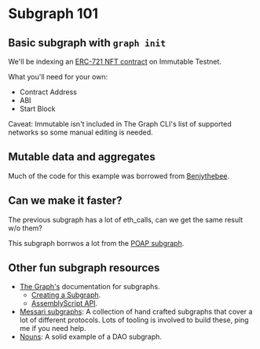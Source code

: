# Subgraph 101

## Basic subgraph with `graph init`

We'll be indexing an [ERC-721 NFT contract](https://explorer.testnet.immutable.com/token/0xD2c0e3119C67d7A21fFC74383fB10e510F706A45) on Immutable Testnet.

What you'll need for your own:
- Contract Address
- ABI
- Start Block

Caveat: Immutable isn't included in The Graph CLI's list of supported networks so some manual editing is needed.

## Mutable data and aggregates

Much of the code for this example was borrowed from [Benjythebee](https://github.com/Benjythebee/erc721-and-erc1155-subgraph).

## Can we make it faster?

The previous subgraph has a lot of eth_calls, can we get the same result w/o them?

This subgraph borrwos a lot from the [POAP subgraph](https://github.com/poap-xyz/poap-subgraph).

## Other fun subgraph resources

- [The Graph's](https://thegraph.com/docs/en/quick-start/) documentation for subgraphs.
  - [Creating a Subgraph](https://thegraph.com/docs/en/developing/creating-a-subgraph/).
  - [AssemblyScript API](https://thegraph.com/docs/en/developing/graph-ts/README/).
- [Messari subgraphs](https://github.com/messari/subgraphs): A collection of hand crafted subgraphs that cover a lot of different protocols. Lots of tooling is involved to build these, ping me if you need help.
- [Nouns](https://github.com/nounsDAO/nouns-monorepo/tree/master/packages/nouns-subgraph): A solid example of a DAO subgraph.
